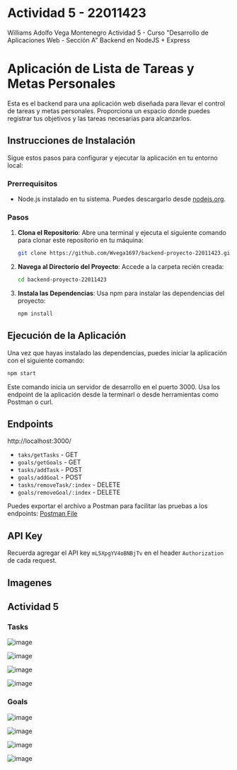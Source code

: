 # Actividad 5 - 22011423
Williams Adolfo Vega Montenegro
Actividad 5 - Curso "Desarrollo de Aplicaciones Web - Sección A"
Backend en NodeJS + Express

# Aplicación de Lista de Tareas y Metas Personales

Esta es el backend para una aplicación web diseñada para llevar el control de tareas y metas personales. Proporciona un espacio donde puedes registrar tus objetivos y las tareas necesarias para alcanzarlos.

## Instrucciones de Instalación

Sigue estos pasos para configurar y ejecutar la aplicación en tu entorno local:

### Prerrequisitos

- Node.js instalado en tu sistema. Puedes descargarlo desde [nodejs.org](https://nodejs.org/).

### Pasos

1. **Clona el Repositorio**: Abre una terminal y ejecuta el siguiente comando para clonar este repositorio en tu máquina:
   ```bash
   git clone https://github.com/Wvega1697/backend-proyecto-22011423.git
   ```

2. **Navega al Directorio del Proyecto**: Accede a la carpeta recién creada:
   ```bash
   cd backend-proyecto-22011423
   ```

3. **Instala las Dependencias**: Usa npm para instalar las dependencias del proyecto:
   ```bash
   npm install
   ```

## Ejecución de la Aplicación

Una vez que hayas instalado las dependencias, puedes iniciar la aplicación con el siguiente comando:

```bash
npm start
```

Este comando inicia un servidor de desarrollo en el puerto 3000. Usa los endpoint de la aplicación desde la terminarl o desde herramientas como Postman o curl.

## Endpoints

http://localhost:3000/

* `taks/getTasks` - GET
* `goals/getGoals` - GET
* `tasks/addTask` - POST
* `goals/addGoal` - POST
* `tasks/removeTask/:index` - DELETE
* `goals/removeGoal/:index` - DELETE

Puedes exportar el archivo a Postman para facilitar las pruebas a los endpoints: [Postman File](https://github.com/Wvega1697/backend-proyecto-22011423/blob/main/BACKEND%20-%2022011423.postman_collection.json)


## API Key

Recuerda agregar el API key `mL5XpgYV4oBNBjTv` en el header `Authorization` de cada request.

## Imagenes
## Actividad 5

### Tasks

![image](https://github.com/Wvega1697/backend-proyecto-22011423/assets/20270532/492d5d57-c062-4a01-be00-534cdce290f7)

![image](https://github.com/Wvega1697/backend-proyecto-22011423/assets/20270532/2dec5073-2394-4d11-9a6e-9a4fdc6fbdc9)

![image](https://github.com/Wvega1697/backend-proyecto-22011423/assets/20270532/effb6625-781e-43f2-98e4-4bad8e622651)

![image](https://github.com/Wvega1697/backend-proyecto-22011423/assets/20270532/5b8a02d5-2bc3-4424-a49c-0fb7b29d3a88)

### Goals

![image](https://github.com/Wvega1697/backend-proyecto-22011423/assets/20270532/202982c5-ce9a-4410-9f77-228e433ea000)

![image](https://github.com/Wvega1697/backend-proyecto-22011423/assets/20270532/a7f72b73-0d8c-4ea2-af7d-dd3f056ac74f)

![image](https://github.com/Wvega1697/backend-proyecto-22011423/assets/20270532/e5e32065-241d-409f-871a-66376aa91e97)

![image](https://github.com/Wvega1697/backend-proyecto-22011423/assets/20270532/20de281b-5416-47b6-b2f8-892483bd5cd7)
